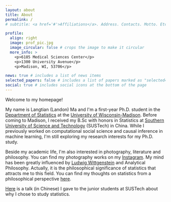 ```yaml
---
layout: about
title: About
permalink: /
# subtitle: <a href='#'>Affiliations</a>. Address. Contacts. Motto. Etc.

profile:
  align: right
  image: prof_pic.jpg
  image_circular: false # crops the image to make it circular
  more_info: >
    <p>6185 Medical Sciences Center</p>
    <p>1300 University Avenue</p>
    <p>Madison, WI, 53706</p>

news: true # includes a list of news items
selected_papers: false # includes a list of papers marked as "selected={true}"
social: true # includes social icons at the bottom of the page
---
```


Welcome to my homepage!

My name is Langtian (Landon) Ma and I'm a first-year Ph.D. student in the [Department of Statistics](https://stat.wisc.edu) at the [University of Wisconsin-Madison](https://www.wisc.edu). Before coming to Madison, I received my B.Sc with honors in Statistics at [Southern University of Science and Technology](https://www.sustech.edu.cn/en/) (SUSTech) in China. While I previously worked on computational social science and causal inference in machine learning, I'm still exploring my research interests for my Ph.D. study. 

Beside my academic life, I'm also interested in photography, literature and philosophy. You can find my photography works on my [Instagram](https://www.instagram.com/langtianma/). My mind has been greatly influenced by [Ludwig Wittgenstein](https://en.wikipedia.org/wiki/Ludwig_Wittgenstein) and Analytical Philosophy. Actually, it is the philosophical significance of statistics that attracts me to this field. You can find my thoughts on statistics from a philosophical perspective [here](https://langtianm.github.io/blog/2024/Second-order/).

[Here](https://www.bilibili.com/video/BV1TD421g7Y6/?spm_id_from=333.999.0.0&vd_source=122f65726f0fe678830e7adff2d7c3ff) is a talk (in Chinese) I gave to the junior students at SUSTech about why I chose to study statistics.
